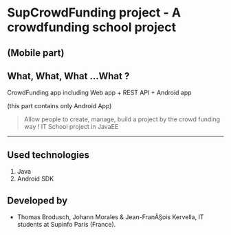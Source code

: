 # SupCrowdFunding project - A crowdfunding school project 
(Mobile part)
----
## What, What, What ...What ? 
CrowdFunding app including Web app + REST API + Android app

(this part contains only Android App)
> Allow people to create, manage, build a project by the crowd funding way !
IT School project in JavaEE

----
## Used technologies
1. Java
1. Android SDK


## Developed by 
* Thomas Brodusch, Johann Morales & Jean-FranÃ§ois Kervella, IT students at Supinfo Paris (France).
